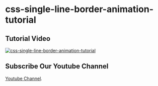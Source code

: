 # css-single-line-border-animation-tutorial

## Tutorial Video

[![css-single-line-border-animation-tutorial](https://img.youtube.com/vi/KQ3Y6lAESt0/0.jpg)](https://www.youtube.com/watch?v=KQ3Y6lAESt0)

## Subscribe Our Youtube Channel

[Youtube Channel](https://www.youtube.com/channel/UCjES2JX9GvdjJIogM29GPYA?sub_confirmation=1).
